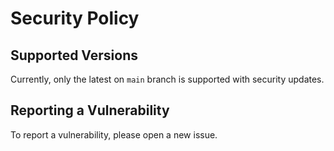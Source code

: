 # Security Policy

## Supported Versions

Currently, only the latest on `main` branch is supported with security updates.

## Reporting a Vulnerability

To report a vulnerability, please open a new issue.
